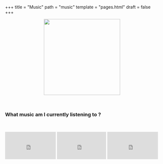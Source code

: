 +++
title = "Music"
path = "music"
template = "pages.html"
draft = false
+++

<div align="center">

 <p align="center">
   
  <img src="https://sachinsenal0x64.github.io/picx-images-hosting/pepe-listening-to-music.283fpx8jor0g.gif" alt=" " align="center" width="250" height="250"> 
  
</p>
</div>

<br>

### What music am I currently listening to ?

<br>

<div align="left">
 <p style="text-align:left;">
    <iframe src="https://embed.tidal.com/tracks/294404537?disableAnalytics=true" allowfullscreen="allowfullscreen" frameborder="0" style="width:33%;height:90px">
    </iframe> 
   <span style="float:center;">
    <iframe src="https://embed.tidal.com/tracks/294404536?disableAnalytics=true" allowfullscreen="allowfullscreen" frameborder="0" style="width:32%;height:90px"></iframe>
     <iframe src="https://embed.tidal.com/browse/track/294404534?disableAnalytics=true" allowfullscreen="allowfullscreen" frameborder="0" style="width:33%;height:90px"></iframe>
   </span>
 </p>
</div>
